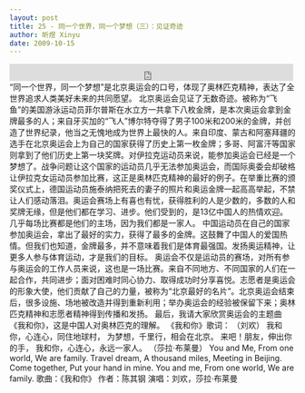 ```yaml
---
layout: post
title: 25 - 同一个世界，同一个梦想（三）：见证奇迹
author: 昕煜 Xinyu
date: 2009-10-15
---
```


<iframe src="https://archive.org/embed/slowchinese_201909/Slow_Chinese_025.mp3" width="500" height="30" frameborder="0" webkitallowfullscreen="true" mozallowfullscreen="true" allowfullscreen></iframe>
“同一个世界，同一个梦想”是北京奥运会的口号，体现了奥林匹克精神，表达了全世界追求人类美好未来的共同愿望。
北京奥运会见证了无数奇迹。被称为“飞鱼”的美国游泳运动员菲尔普斯在水立方一共拿下八枚金牌，是本次奥运会拿到金牌最多的人；来自牙买加的“飞人”博尔特夺得了男子100米和200米的金牌，并创造了世界纪录，他当之无愧地成为世界上最快的人。来自印度、蒙古和阿塞拜疆的选手在北京奥运会上为自己的国家获得了历史上第一枚金牌；多哥、阿富汗等国家则拿到了他们历史上第一块奖牌。对伊拉克运动员来说，能参加奥运会已经是一个梦想了。战争问题让这个国家的运动员几乎无法参加奥运会，而国际奥委会却破格让伊拉克女运动员参加比赛，这正是奥林匹克精神的最好的例子。在举重比赛的颁奖仪式上，德国运动员施泰纳把死去的妻子的照片和奥运金牌一起高高举起，不禁让人们感动落泪。奥运会赛场上有喜也有忧，获得胜利的人是少数的，多数的人和奖牌无缘，但是他们都在学习、进步。他们受到的，是13亿中国人的热情欢迎。几乎每场比赛都是他们的主场，因为我们都是一家人。
中国运动员在自己的国家参加奥运会，拿出了最好的实力，获得了最多的金牌。这鼓舞了中国人的爱国热情。但我们也知道，金牌最多，并不意味着我们是体育最强国。发扬奥运精神，让更多人参与体育运动，才是我们的目标。
奥运会不仅是运动员的赛场，对所有参与奥运会的工作人员来说，这也是一场比赛。来自不同地方、不同国家的人们在一起合作，共同进步；面对困难时同心协力、取得成功时分享喜悦。志愿者是奥运会的形象大使，他们贡献了自己的力量，被称为“北京最好的名片”。北京奥运会结束后，很多设施、场地被改造并得到重新利用；举办奥运会的经验被保留下来；奥林匹克精神和志愿者精神得到传播和发扬。
最后，我请大家欣赏奥运会的主题曲《我和你》，这是中国人对奥林匹克的理解。
《我和你》歌词：
（刘欢）
我和你，心连心，同住地球村，
为梦想，千里行，相会在北京。
来吧！朋友，伸出你的手，
我和你，心连心，永远一家人。
（莎拉·布莱曼）
You and Me,
From one world,
We are family.
Travel dream,
A thousand miles,
Meeting in Beijing.
Come together,
Put your hand in mine.
You and me,
From one world,
We are family.
歌曲：《我和你》
 作者：陈其钢
 演唱：刘欢，莎拉·布莱曼

